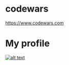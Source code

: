 # codewars
https://www.codewars.com

# My profile
[![alt text](https://www.codewars.com/users/hoaqeen/badges/large "codewars profile")](https://www.codewars.com/users/hoaqeen)
